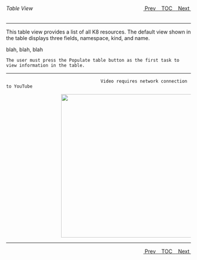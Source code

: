 <topicKey tableview/>
<topicBack id="topicNext" link="graphicview"/>
<topicNext id="topicBack" link="datasource"/>

<a style="float: right;" href="javascript:docNextTopic()">&nbsp;&nbsp;Next&nbsp;<i class="fas fa-lg fa-arrow-right"></i></a>
<a style="float: right;" href="javascript:docNextTopic('toc')">&nbsp;&nbsp;TOC&nbsp;&nbsp;</a>
<a style="float: right;" href="javascript:docPrevTopic()"><i class="fas fa-lg fa-arrow-left"></i>&nbsp;Prev&nbsp;&nbsp;</a>

###### Table View
---

This table view provides a list of all K8 resources.  The default view shown in the table displays three fields, namespace, kind, and name.     

blah, blah, blah


```
The user must press the Populate table button as the first task to view information in the table.
```


---
```
                                    Video requires network connection to YouTube   
```

<div style="margin-left: 150px;">
    <img src="docs/docimages/videoComingSoon.png" width="700" height="390">
</div>

---

<a style="float: right;" href="javascript:docNextTopic()">&nbsp;&nbsp;Next&nbsp;<i class="fas fa-lg fa-arrow-right"></i></a>
<a style="float: right;" href="javascript:docNextTopic('toc')">&nbsp;&nbsp;TOC&nbsp;&nbsp;</a>
<a style="float: right;" href="javascript:docPrevTopic()"><i class="fas fa-lg fa-arrow-left"></i>&nbsp;Prev&nbsp;&nbsp;</a>
